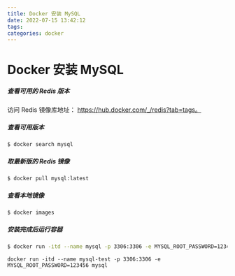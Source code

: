```yaml
---
title: Docker 安装 MySQL
date: 2022-07-15 13:42:12
tags:
categories: docker
---
```


# Docker 安装 MySQL

##### 查看可用的 Redis 版本

访问 Redis 镜像库地址： https://hub.docker.com/_/redis?tab=tags。

##### 查看可用版本

```bash
$ docker search mysql
```

##### 取最新版的 Redis 镜像

```bash
$ docker pull mysql:latest
```

##### 查看本地镜像

```bash
$ docker images
```

##### 安装完成后运行容器

```bash
$ docker run -itd --name mysql -p 3306:3306 -e MYSQL_ROOT_PASSWORD=123456 mysql
```



```
docker run -itd --name mysql-test -p 3306:3306 -e MYSQL_ROOT_PASSWORD=123456 mysql
```


